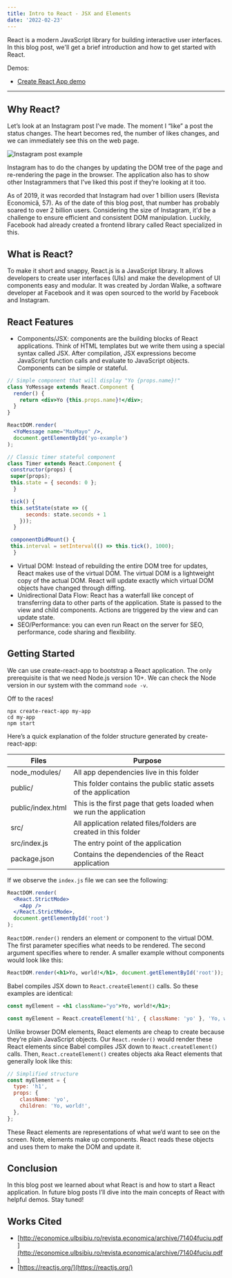 ```yaml
---
title: Intro to React - JSX and Elements
date: '2022-02-23'
---
```


React is a modern JavaScript library for building interactive user interfaces. In this blog post, we'll get a brief introduction and how to get started with React.

Demos:

- [Create React App demo](https://github.com/maxdemaio/demos/tree/main/my-demo-react-app-1)

---

## Why React?

Let’s look at an Instagram post I’ve made. The moment I “like” a post the status changes. The heart becomes red, the number of likes changes, and we can immediately see this on the web page.

![Instagram post example](/static/images/react-jsx-elements/like.png)

Instagram has to do the changes by updating the DOM tree of the page and re-rendering the page in the browser. The application also has to show other Instagrammers that I’ve liked this post if they’re looking at it too.

As of 2019, it was recorded that Instagram had over 1 billion users (Revista Economică, 57). As of the date of this blog post, that number has probably soared to over 2 billion users. Considering the size of Instagram, it'd be a challenge to ensure efficient and consistent DOM manipulation. Luckily, Facebook had already created a frontend library called React specialized in this.

## What is React?

To make it short and snappy, React.js is a JavaScript library. It allows developers to create user interfaces (UIs) and make the development of UI components easy and modular. It was created by Jordan Walke, a software developer at Facebook and it was open sourced to the world by Facebook and Instagram.

## React Features

- Components/JSX: components are the building blocks of React applications. Think of HTML templates but we write them using a special syntax called JSX. After compilation, JSX expressions become JavaScript function calls and evaluate to JavaScript objects. Components can be simple or stateful.

```jsx
// Simple component that will display "Yo {props.name}!"
class YoMessage extends React.Component {
  render() {
    return <div>Yo {this.props.name}!</div>;
  }
}

ReactDOM.render(
  <YoMessage name="MaxMayo" />,
  document.getElementById('yo-example')
);
```

```jsx
// Classic timer stateful component
class Timer extends React.Component {
 constructor(props) {
 super(props);
 this.state = { seconds: 0 };
  }

 tick() {
 this.setState(state => ({
      seconds: state.seconds + 1
    }));
  }

 componentDidMount() {
 this.interval = setInterval(() => this.tick(), 1000);
  }
```

- Virtual DOM: Instead of rebuilding the entire DOM tree for updates, React makes use of the virtual DOM. The virtual DOM is a lightweight copy of the actual DOM. React will update exactly which virtual DOM objects have changed through diffing.
- Unidirectional Data Flow: React has a waterfall like concept of transferring data to other parts of the application. State is passed to the view and child components. Actions are triggered by the view and can update state.
- SEO/Performance: you can even run React on the server for SEO, performance, code sharing and flexibility.

## Getting Started

We can use create-react-app to bootstrap a React application. The only prerequisite is that we need Node.js version 10+. We can check the Node version in our system with the command `node -v`.

Off to the races!

```
npx create-react-app my-app
cd my-app
npm start
```

Here’s a quick explanation of the folder structure generated by create-react-app:

| Files             | Purpose                                                             |
| ----------------- | ------------------------------------------------------------------- |
| node_modules/     | All app dependencies live in this folder                            |
| public/           | This folder contains the public static assets of the application    |
| public/index.html | This is the first page that gets loaded when we run the application |
| src/              | All application related files/folders are created in this folder    |
| src/index.js      | The entry point of the application                                  |
| package.json      | Contains the dependencies of the React application                  |

If we observe the `index.js` file we can see the following:

```jsx
ReactDOM.render(
  <React.StrictMode>
    <App />
  </React.StrictMode>,
  document.getElementById('root')
);
```

`ReactDOM.render()` renders an element or component to the virtual DOM. The first parameter specifies what needs to be rendered. The second argument specifies where to render. A smaller example without components would look like this:

```jsx
ReactDOM.render(<h1>Yo, world!</h1>, document.getElementById('root'));
```

Babel compiles JSX down to `React.createElement()` calls. So these examples are identical:

```jsx
const myElement = <h1 className="yo">Yo, world!</h1>;
```

```jsx
const myElement = React.createElement('h1', { className: 'yo' }, 'Yo, world!');
```

Unlike browser DOM elements, React elements are cheap to create because they’re plain JavaScript objects. Our `React.render()` would render these React elements since Babel compiles JSX down to `React.createElement()` calls. Then, `React.createElement()` creates objects aka React elements that generally look like this:

```jsx
// Simplified structure
const myElement = {
  type: 'h1',
  props: {
    className: 'yo',
    children: 'Yo, world!',
  },
};
```

These React elements are representations of what we’d want to see on the screen. Note, elements make up components. React reads these objects and uses them to make the DOM and update it.

## Conclusion

In this blog post we learned about what React is and how to start a React application. In future blog posts I’ll dive into the main concepts of React with helpful demos. Stay tuned!

## Works Cited

- [http://economice.ulbsibiu.ro/revista.economica/archive/71404fuciu.pdf](http://economice.ulbsibiu.ro/revista.economica/archive/71404fuciu.pdf)
- [https://reactjs.org/](https://reactjs.org/)
